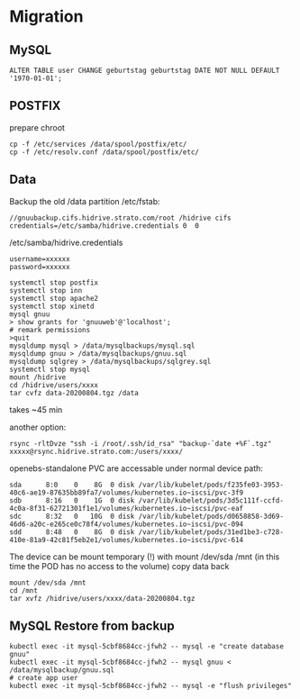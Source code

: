 Migration
=========


MySQL
-----

```
ALTER TABLE user CHANGE geburtstag geburtstag DATE NOT NULL DEFAULT '1970-01-01';
```

POSTFIX
-------

prepare chroot

```
cp -f /etc/services /data/spool/postfix/etc/
cp -f /etc/resolv.conf /data/spool/postfix/etc/
```

Data
----

Backup the old /data partition
/etc/fstab:

```
//gnuubackup.cifs.hidrive.strato.com/root /hidrive cifs credentials=/etc/samba/hidrive.credentials 0  0
```

/etc/samba/hidrive.credentials
```
username=xxxxxx
password=xxxxxx
```

```
systemctl stop postfix
systemctl stop inn
systemctl stop apache2
systemctl stop xinetd
mysql gnuu
> show grants for 'gnuuweb'@'localhost';
# remark permissions
>quit
mysqldump mysql > /data/mysqlbackups/mysql.sql
mysqldump gnuu > /data/mysqlbackups/gnuu.sql
mysqldump sqlgrey > /data/mysqlbackups/sqlgrey.sql
systemctl stop mysql
mount /hidrive
cd /hidrive/users/xxxx
tar cvfz data-20200804.tgz /data
```

takes ~45 min

another option:

```
rsync -rltDvze "ssh -i /root/.ssh/id_rsa" "backup-`date +%F`.tgz" xxxxx@rsync.hidrive.strato.com:/users/xxxx/
```


openebs-standalone PVC are accessable under normal device path:

```
sda      8:0    0    8G  0 disk /var/lib/kubelet/pods/f235fe03-3953-40c6-ae19-87635bb89fa7/volumes/kubernetes.io~iscsi/pvc-3f9
sdb      8:16   0    1G  0 disk /var/lib/kubelet/pods/3d5c111f-ccfd-4c0a-8f31-62721301f1e1/volumes/kubernetes.io~iscsi/pvc-eaf
sdc      8:32   0   10G  0 disk /var/lib/kubelet/pods/d0658858-3d69-46d6-a20c-e265ce0c78f4/volumes/kubernetes.io~iscsi/pvc-094
sdd      8:48   0    8G  0 disk /var/lib/kubelet/pods/31ed1be3-c728-410e-81a9-42c81f5eb2e1/volumes/kubernetes.io~iscsi/pvc-614
```
The device can be mount temporary (!) with mount /dev/sda /mnt (in this time the POD has no access to the volume)
copy data back 

```
mount /dev/sda /mnt
cd /mnt
tar xvfz /hidrive/users/xxxx/data-20200804.tgz 
```

MySQL Restore from backup
-------------------------

```
kubectl exec -it mysql-5cbf8684cc-jfwh2 -- mysql -e "create database gnuu"
kubectl exec -it mysql-5cbf8684cc-jfwh2 -- mysql gnuu < /data/mysqlbackup/gnuu.sql
# create app user
kubectl exec -it mysql-5cbf8684cc-jfwh2 -- mysql -e "flush privileges"
```
